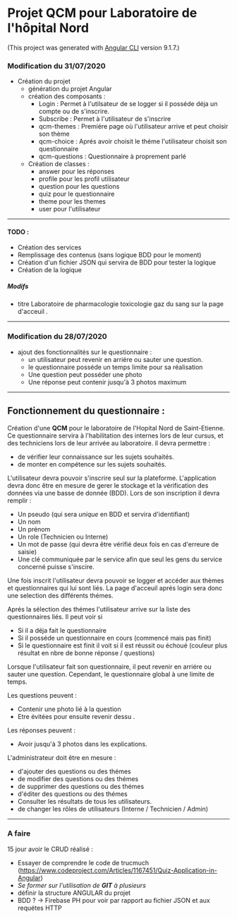 # Projet QCM pour Laboratoire de l'hôpital Nord 
(This project was generated with [Angular CLI](https://github.com/angular/angular-cli) version 9.1.7.)

### Modification du 31/07/2020
* Création du projet
  * génération du projet Angular
  * création des composants :
      * Login : Permet à l'utilsateur de se logger si il posséde déja un compte ou de s'inscrire.
      * Subscribe : Permet à l'utilisateur de s'inscrire
      * qcm-themes : Premiére page où l'utilisateur arrive et peut choisir son thème
      * qcm-choice : Aprés avoir choisit le théme l'utilisateur choisit son questionnaire
      * qcm-questions : Questionnaire à proprement parlé
   * Création de classes : 
        * answer pour les réponses 
        * profile pour les profil utilisateur 
        * question pour les questions
        * quiz pour le questionnaire 
        * theme pour les themes
        * user pour l'utilisateur

---
#### TODO :
* Création des services
* Remplissage des contenus (sans logique BDD pour le moment)
* Création d'un fichier JSON qui servira de BDD pour tester la logique
* Création de la logique

##### Modifs

- titre Laboratoire de pharmacologie toxicologie gaz du sang sur la page d'acceuil .

---

### Modification du 28/07/2020

* ajout des fonctionnalités sur le questionnaire : 
    * un utilisateur peut revenir en arriére ou sauter une question.
    * le questionnaire posséde un temps limite pour sa réalisation
    * Une question peut posséder une photo
    * Une réponse peut contenir jusqu'à 3 photos maximum

---


## Fonctionnement du questionnaire :

Création d'une **QCM** pour le laboratoire de l'Hopital Nord de Saint-Etienne. Ce questionnaire servira à l'habilitation des internes lors de leur cursus, et des techniciens lors de leur arrivée au laboratoire. il devra permettre :

- de vérifier leur connaissance sur les sujets souhaités.
- de monter en compétence sur les sujets souhaités.

L'utilisateur devra pouvoir s'inscrire seul sur la plateforme. L'application devra donc être en mesure de gerer le stockage et la vérification des données via une basse de donnée (BDD). Lors de son inscription il devra remplir :

- Un pseudo (qui sera _unique_ en BDD et servira d'identifiant)
- Un nom
- Un prénom
- Un role (Technicien ou Interne)
- Un mot de passe (qui devra être vérifié deux fois en cas d'erreure de saisie)
- Une clé communiquée par le service afin que seul les gens du service concerné puisse s'inscire.

Une fois inscrit l'utilisateur devra pouvoir se logger et accéder aux thèmes et questionnaires qui lui sont liés. La page d'acceuil aprés login sera donc une selection des différents thémes.

Aprés la sélection des thémes l'utilisateur arrive sur la liste des questionnaires liés. Il peut voir si

- Si il a déja fait le questionnaire
- Si il posséde un questionnaire en cours (commencé mais pas finit)
- Si le questionnaire est finit il voit si il est réussit ou échoué (couleur plus résultat en nbre de bonne réponse / questions)

Lorsque l'utilisateur fait son questionnaire, il peut revenir en arriére ou sauter une question. Cependant, le questionnaire global à une limite de temps.

Les questions peuvent : 
* Contenir une photo lié à la question
* Etre évitées pour ensuite revenir dessu . 

Les réponses peuvent : 
* Avoir jusqu'à 3 photos dans les explications. 

L'administrateur doit être en mesure :

- d'ajouter des questions ou des thémes
- de modifier des questions ou des thémes
- de supprimer des questions ou des thémes
- d'éditer des questions ou des thémes
- Consulter les résultats de tous les utilisateurs.
- de changer les rôles de utilisateurs (Interne / Technicien / Admin)

---



### A faire

15 jour avoir le CRUD réalisé :

- Essayer de comprendre le code de trucmuch (https://www.codeproject.com/Articles/1167451/Quiz-Application-in-Angular)
- _Se former sur l'utilisation de **GIT** à plusieurs_
- définir la structure ANGULAR du projet
- BDD ? -> Firebase PH pour voir par rapport au fichier JSON et aux requétes HTTP
